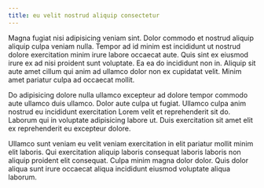 ```yaml
---
title: eu velit nostrud aliquip consectetur
---
```


Magna fugiat nisi adipisicing veniam sint. Dolor commodo et nostrud aliquip aliquip culpa veniam nulla. Tempor ad id minim est incididunt ut nostrud dolore exercitation minim irure labore occaecat aute. Quis sint ex eiusmod irure ex ad nisi proident sunt voluptate. Ea ea do incididunt non in. Aliquip sit aute amet cillum qui anim ad ullamco dolor non ex cupidatat velit. Minim amet pariatur culpa ad occaecat mollit.

Do adipisicing dolore nulla ullamco excepteur ad dolore tempor commodo aute ullamco duis ullamco. Dolor aute culpa ut fugiat. Ullamco culpa anim nostrud eu incididunt exercitation Lorem velit et reprehenderit sit do. Laborum qui in voluptate adipisicing labore ut. Duis exercitation sit amet elit ex reprehenderit eu excepteur dolore.

Ullamco sunt veniam eu velit veniam exercitation in elit pariatur mollit minim elit laboris. Qui exercitation aliquip laboris consequat laboris laboris non aliquip proident elit consequat. Culpa minim magna dolor dolor. Quis dolor aliqua sunt irure occaecat aliqua incididunt eiusmod voluptate aliqua laborum.